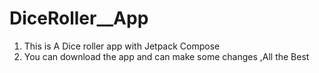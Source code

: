 # DiceRoller__App

1. This is A Dice roller app with Jetpack Compose 
2. You can download the app and can make some changes
,All the Best

